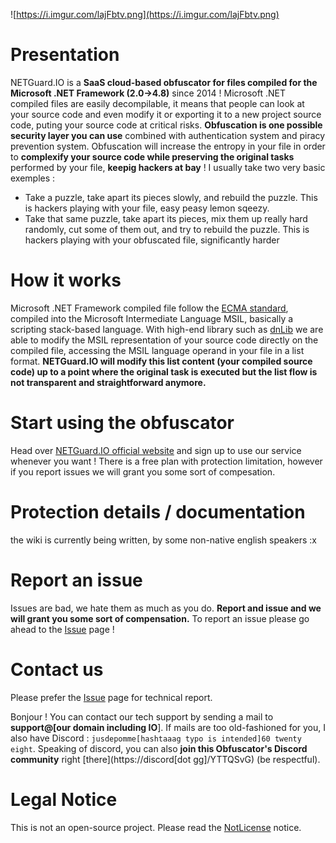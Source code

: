 ![https://i.imgur.com/lajFbtv.png](https://i.imgur.com/lajFbtv.png)
# Presentation
NETGuard.IO is a **SaaS cloud-based obfuscator for files compiled for the Microsoft .NET Framework (2.0->4.8)** since 2014 ! Microsoft .NET compiled files are easily decompilable, it means that people can look at your source code and even modify it or exporting it to a new project source code, puting your source code at critical risks. 
**Obfuscation is one possible security layer you can use** combined with authentication system and piracy prevention system. Obfuscation will increase the entropy in your file in order to **complexify your source code while preserving the original tasks** performed by your file, **keepig hackers at bay** ! I usually take two very basic exemples : 

 - Take a puzzle, take apart its pieces slowly, and rebuild the puzzle. This is hackers playing with your file, easy peasy lemon sqeezy.
 - Take that same puzzle, take apart its pieces, mix them up really hard randomly, cut some of them out, and try to rebuild the puzzle. This is hackers playing with your obfuscated file, significantly harder

# How it works
Microsoft .NET Framework compiled file follow the [ECMA standard](https://www.ecma-international.org/publications/standards/Ecma-335.htm), compiled into the Microsoft Intermediate Language MSIL, basically a scripting stack-based language. With high-end library such as [dnLib](https://github.com/0xd4d/dnlib) we are able to modify the MSIL representation of your source code directly on the compiled file, accessing the MSIL language operand in your file in a list format. 
**NETGuard.IO will modify this list content (your compiled source code) up to a point where the original task is executed but the list flow is not transparent and straightforward anymore.**

# Start using the obfuscator
Head over [NETGuard.IO official website](https://netguard.io) and sign up to use our service whenever you want ! There is a free plan with protection limitation, however if you report issues we will grant you some sort of compesation. 

# Protection details / documentation
the wiki is currently being written, by some non-native english speakers :x

# Report an issue
Issues are bad, we hate them as much as you do. **Report and issue and we will grant you some sort of compensation.**
To report an issue please go ahead to the [Issue](https://github.com/XenocodeRCE/NETGuardObfuscator/issues) page !

# Contact us

Please prefer the [Issue](https://github.com/XenocodeRCE/NETGuardObfuscator/issues) page for technical report.

Bonjour ! You can contact our tech support by sending a mail to **support@[our domain including IO**]. 
If mails are too old-fashioned for you, I also have Discord : `jusdepomme[hashtaaag typo is intended]60 twenty eight`. Speaking of discord, you can also **join this Obfuscator's Discord community** right [there](https://discord[dot gg]/YTTQSvG) (be respectful).

# Legal Notice
This is not an open-source project. Please read the [NotLicense](https://github.com/XenocodeRCE/NETGuardObfuscator/blob/master/NoLicense.md) notice. 
